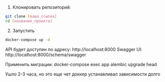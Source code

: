 1. Клонировать репозиторий:
```bash
git clone [ваша_ссылка]
cd [название_проекта]
```

2. Запустить
```bash
docker-compose up -d
```

API будет доступен по адресу: http://localhost:8000
Swagger UI: http://localhost:8000/schema/swagger

Применить миграции: docker-compose exec app alembic upgrade head

Ушло 2-3 часа, но это еще чет доккер устанавливал зависимости долго
